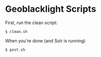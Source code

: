 # Geoblacklight Scripts

First, run the clean script:

```
$ clean.sh
```

When you're done (and Solr is running)

```
$ post.sh
```
